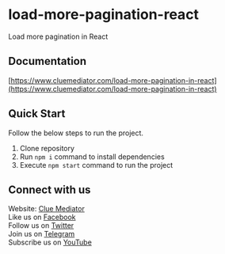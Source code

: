 # load-more-pagination-react

Load more pagination in React

## Documentation

[https://www.cluemediator.com/load-more-pagination-in-react](https://www.cluemediator.com/load-more-pagination-in-react)

## Quick Start

Follow the below steps to run the project.

1. Clone repository
2. Run `npm i` command to install dependencies
3. Execute `npm start` command to run the project

## Connect with us

Website: [Clue Mediator](https://www.cluemediator.com)  
Like us on [Facebook](https://www.facebook.com/thecluemediator)  
Follow us on [Twitter](https://twitter.com/cluemediator)  
Join us on [Telegram](https://t.me/cluemediator)  
Subscribe us on [YouTube](https://www.youtube.com/ClueMediator)
